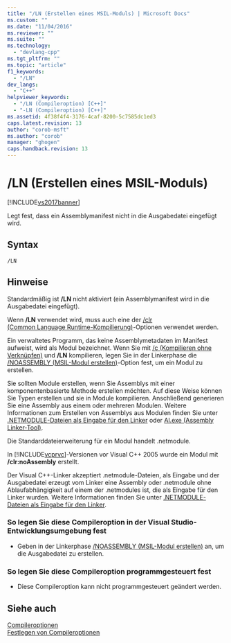 ```yaml
---
title: "/LN (Erstellen eines MSIL-Moduls) | Microsoft Docs"
ms.custom: ""
ms.date: "11/04/2016"
ms.reviewer: ""
ms.suite: ""
ms.technology: 
  - "devlang-cpp"
ms.tgt_pltfrm: ""
ms.topic: "article"
f1_keywords: 
  - "/LN"
dev_langs: 
  - "C++"
helpviewer_keywords: 
  - "/LN (Compileroption) [C++]"
  - "-LN (Compileroption) [C++]"
ms.assetid: 4f38f4f4-3176-4caf-8200-5c7585dc1ed3
caps.latest.revision: 13
author: "corob-msft"
ms.author: "corob"
manager: "ghogen"
caps.handback.revision: 13
---
```

# /LN (Erstellen eines MSIL-Moduls)
[!INCLUDE[vs2017banner](../../assembler/inline/includes/vs2017banner.md)]

Legt fest, dass ein Assemblymanifest nicht in die Ausgabedatei eingefügt wird.  
  
## Syntax  
  
```  
/LN  
```  
  
## Hinweise  
 Standardmäßig ist **\/LN** nicht aktiviert \(ein Assemblymanifest wird in die Ausgabedatei eingefügt\).  
  
 Wenn **\/LN** verwendet wird, muss auch eine der [\/clr \(Common Language Runtime\-Kompilierung\)](../../build/reference/clr-common-language-runtime-compilation.md)\-Optionen verwendet werden.  
  
 Ein verwaltetes Programm, das keine Assemblymetadaten im Manifest aufweist, wird als Modul bezeichnet.  Wenn Sie mit [\/c \(Kompilieren ohne Verknüpfen\)](../../build/reference/c-compile-without-linking.md) und **\/LN** kompilieren, legen Sie in der Linkerphase die [\/NOASSEMBLY \(MSIL\-Modul erstellen\)](../../build/reference/noassembly-create-a-msil-module.md)\-Option fest, um ein Modul zu erstellen.  
  
 Sie sollten Module erstellen, wenn Sie Assemblys mit einer komponentenbasierte Methode erstellen möchten.  Auf diese Weise können Sie Typen erstellen und sie in Module kompilieren.  Anschließend generieren Sie eine Assembly aus einem oder mehreren Modulen.  Weitere Informationen zum Erstellen von Assemblys aus Modulen finden Sie unter [.NETMODULE\-Dateien als Eingabe für den Linker](../../build/reference/netmodule-files-as-linker-input.md) oder [Al.exe \(Assembly Linker\-Tool\)](../Topic/Al.exe%20\(Assembly%20Linker\).md).  
  
 Die Standarddateierweiterung für ein Modul handelt .netmodule.  
  
 In [!INCLUDE[vcprvc](../../build/includes/vcprvc_md.md)]\-Versionen vor Visual C\+\+ 2005 wurde ein Modul mit **\/clr:noAssembly** erstellt.  
  
 Der Visual C\+\+\-Linker akzeptiert .netmodule\-Dateien, als Eingabe und der Ausgabedatei erzeugt vom Linker eine Assembly oder .netmodule ohne Ablaufabhängigkeit auf einem der .netmodules ist, die als Eingabe für den Linker wurden.  Weitere Informationen finden Sie unter [.NETMODULE\-Dateien als Eingabe für den Linker](../../build/reference/netmodule-files-as-linker-input.md).  
  
### So legen Sie diese Compileroption in der Visual Studio\-Entwicklungsumgebung fest  
  
-   Geben in der Linkerphase [\/NOASSEMBLY \(MSIL\-Modul erstellen\)](../../build/reference/noassembly-create-a-msil-module.md) an, um die Ausgabedatei zu erstellen.  
  
### So legen Sie diese Compileroption programmgesteuert fest  
  
-   Diese Compileroption kann nicht programmgesteuert geändert werden.  
  
## Siehe auch  
 [Compileroptionen](../../build/reference/compiler-options.md)   
 [Festlegen von Compileroptionen](../../build/reference/setting-compiler-options.md)
